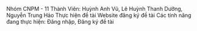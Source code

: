 Nhóm CNPM - 11
Thành Viên: Huỳnh Anh Vũ, Lê Huỳnh Thanh Dưỡng, Nguyễn Trung Hảo
Thực hiện đề tài Website đăng ký đề tài 
Các tính năng đang thực hiện: Đăng nhập, Đăng ký đề tài
